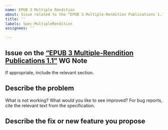 ```yaml
---
name: EPUB 3 Multiple Rendition
about: Issue related to the “EPUB 3 Multiple-Rendition Publications 1.1” Working Group Note
title: ''
labels: Spec-MultipleRendition
assignees: ''

---
```


## Issue on the [“EPUB 3 Multiple-Rendition Publications 1.1”](https://www.w3.org/TR/epub-multi-rend-11/) WG Note

If appropriate, include the relevant section.

## Describe the problem 

What is not working? What would you like to see improved? For bug reports, cite the relevant text from the specification.

## Describe the fix or new feature you propose

